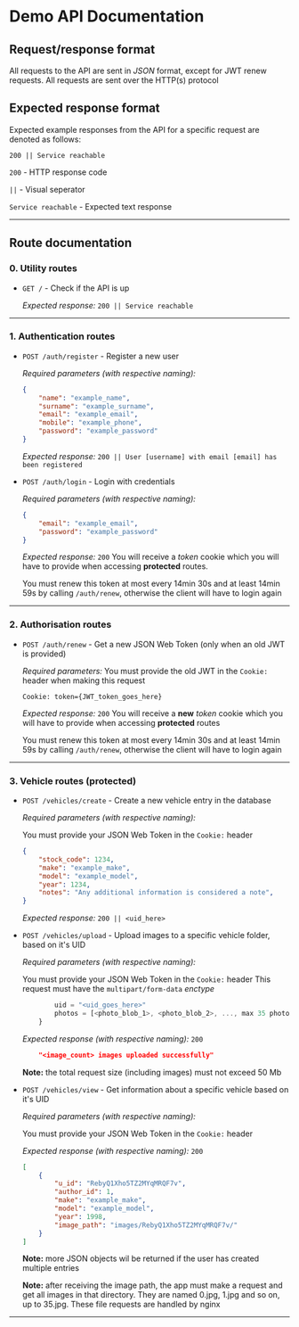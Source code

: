 # Demo API Documentation

## Request/response format

All requests to the API are sent in *JSON* format, except for JWT renew requests. All requests are sent over the HTTP(s) protocol

## Expected response format

Expected example responses from the API for a specific request are denoted as follows:

`200 || Service reachable`

`200` - HTTP response code

`||` - Visual seperator

`Service reachable` - Expected text response

---

## Route documentation

### **0. Utility routes**

- `GET /` - Check if the API is up

    *Expected response:* `200 || Service reachable`

---

### **1. Authentication routes**

- `POST /auth/register` - Register a new user

    *Required parameters (with respective naming):*

    ```json
    {
        "name": "example_name",
        "surname": "example_surname",
        "email": "example_email",
        "mobile": "example_phone",
        "password": "example_password"
    }
    ```

    *Expected response:* `200 || User [username] with email [email] has been registered`

- `POST /auth/login` - Login with credentials

    *Required parameters (with respective naming):*

    ```json
    {
        "email": "example_email",
        "password": "example_password"
    }
    ```

    *Expected response:* `200` You will receive a *token* cookie which you will have to provide when accessing **protected** routes.

    You must renew this token at most every 14min 30s and at least 14min 59s by calling `/auth/renew`, otherwise the client will have to login again

---

### **2. Authorisation routes**

- `POST /auth/renew` - Get a new JSON Web Token (only when an old JWT is provided)

    *Required parameters:* You must provide the old JWT in the `Cookie:` header when making this request

    ```http
    Cookie: token={JWT_token_goes_here}
    ```

    *Expected response:* `200` You will receive a **new** *token* cookie which you will have to provide when accessing **protected** routes

    You must renew this token at most every 14min 30s and at least 14min 59s by calling `/auth/renew`, otherwise the client will have to login again

---

### **3. Vehicle routes (protected)**

- `POST /vehicles/create` - Create a new vehicle entry in the database

    *Required parameters (with respective naming):*

    You must provide your JSON Web Token in the `Cookie:` header

    ```json
    {
        "stock_code": 1234,
        "make": "example_make",
        "model": "example_model",
        "year": 1234,
        "notes": "Any additional information is considered a note",
    }
    ```

    *Expected response:* `200 || <uid_here>`

- `POST /vehicles/upload` - Upload images to a specific vehicle folder, based on it's UID

    *Required parameters (with respective naming):*

    You must provide your JSON Web Token in the `Cookie:` header
    This request must have the `multipart/form-data` <i>enctype</i>

    ```js
            uid = "<uid_goes_here>"
            photos = [<photo_blob_1>, <photo_blob_2>, ..., max 35 photos]
        }
    ```

    *Expected response (with respective naming):* `200`

    ```json
        "<image_count> images uploaded successfully"
    ```

    **Note:** the total request size (including images) must not exceed 50 Mb

- `POST /vehicles/view` - Get information about a specific vehicle based on it's UID

    *Required parameters (with respective naming):*

    You must provide your JSON Web Token in the `Cookie:` header

    *Expected response (with respective naming):* `200`

    ```json
    [
        {
            "u_id": "RebyQ1Xho5TZ2MYqMRQF7v",
            "author_id": 1,
            "make": "example_make",
            "model": "example_model",
            "year": 1998,
            "image_path": "images/RebyQ1Xho5TZ2MYqMRQF7v/"
        }
    ]
    ```

    **Note:** more JSON objects wil be returned if the user has created multiple entries

    **Note:** after receiving the image path, the app must make a request and get all images in that directory. They are named 0.jpg, 1.jpg and so on, up to 35.jpg. These file requests are handled by nginx

---
